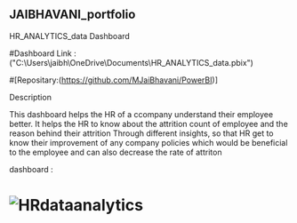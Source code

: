 ## JAIBHAVANI_portfolio

HR_ANALYTICS_data Dashboard

#Dashboard Link :("C:\Users\jaibh\OneDrive\Documents\HR_ANALYTICS_data.pbix")

#[Repositary:(https://github.com/MJaiBhavani/PowerBI)]

Description

This dashboard helps the HR of a ccompany understand their employee better. It helps the HR to know about the attrition count of employee and the reason behind their attrition Through different insights, so that HR get to know their improvement of any company policies which would be beneficial to the employee and can also decrease the rate of attriton

 dashboard :
# ![HRdataanalytics](https://github.com/user-attachments/assets/1eb35ab2-dc41-43ce-9b2e-239ef7ba9f37)
